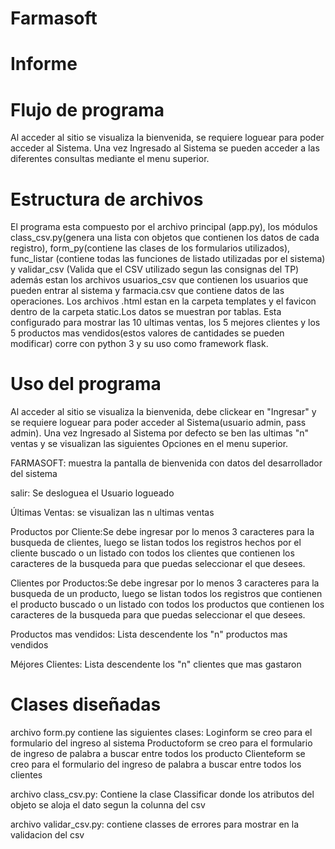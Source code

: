 # Farmasoft

# Informe

# Flujo de programa

Al acceder al sitio se visualiza la bienvenida, se requiere loguear para poder acceder al Sistema. Una vez Ingresado al Sistema se pueden acceder a las diferentes consultas mediante el menu superior.

# Estructura de archivos

El programa esta compuesto por el archivo principal (app.py), los módulos class_csv.py(genera una lista con objetos que contienen los datos de cada registro), form_py(contiene las clases de los formularios utilizados), func_listar (contiene todas las funciones de listado utilizadas por el sistema) y validar_csv (Valida que el CSV utilizado segun las consignas del TP) además estan los archivos usuarios_csv que contienen los usuarios que pueden entrar al sistema y farmacia.csv que contiene datos de las operaciones. Los archivos .html estan en la carpeta templates y el favicon dentro de la carpeta static.Los datos se muestran por tablas. Esta configurado para mostrar las 10 ultimas ventas, los 5 mejores clientes y los 5 productos mas vendidos(estos valores de cantidades se pueden modificar)
corre con python 3 y su uso como framework flask.

# Uso del programa

Al acceder al sitio se visualiza la bienvenida, debe clickear en "Ingresar" y se requiere loguear para poder acceder al Sistema(usuario admin, pass admin).
Una vez Ingresado al Sistema por defecto se ben las ultimas "n" ventas y se visualizan las siguientes Opciones en el menu superior.

FARMASOFT: muestra la pantalla de bienvenida con datos del desarrollador del sistema

salir: Se desloguea el Usuario logueado

Últimas Ventas: se visualizan las n ultimas ventas

Productos por Cliente:Se debe ingresar por lo menos 3 caracteres para la busqueda de clientes, luego se listan todos los registros hechos por el cliente buscado o un listado con todos los clientes que contienen los caracteres de la busqueda para que puedas seleccionar el que desees.

Clientes por Productos:Se debe ingresar por lo menos 3 caracteres para la busqueda de un producto, luego se listan todos los registros que contienen el producto buscado o un listado con todos los productos que contienen los caracteres de la busqueda para que puedas seleccionar el que desees.

Productos mas vendidos: Lista descendente los "n" productos mas vendidos

Méjores Clientes: Lista descendente los "n" clientes que mas gastaron

# Clases diseñadas

archivo form.py contiene las siguientes clases:
Loginform se creo para el formulario del ingreso al sistema
Productoform se creo para el formulario de ingreso de palabra a buscar entre todos los producto
Clienteform se creo para el formulario del ingreso de palabra a buscar entre todos los clientes

archivo class_csv.py:
Contiene la clase Classificar donde los atributos del objeto se aloja el dato segun la colunna del csv

archivo validar_csv.py:
contiene classes de errores para mostrar en la validacion del csv




